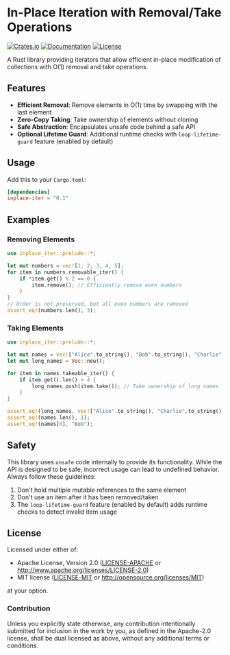 # In-Place Iteration with Removal/Take Operations

[![Crates.io](https://img.shields.io/crates/v/inplace-iter)](https://crates.io/crates/inplace-iter)
[![Documentation](https://docs.rs/inplace-iter/badge.svg)](https://docs.rs/inplace-iter)
[![License](https://img.shields.io/crates/l/inplace-iter)](LICENSE-MIT)

A Rust library providing iterators that allow efficient in-place modification of collections
with O(1) removal and take operations.

## Features

- **Efficient Removal**: Remove elements in O(1) time by swapping with the last element
- **Zero-Copy Taking**: Take ownership of elements without cloning
- **Safe Abstraction**: Encapsulates unsafe code behind a safe API
- **Optional Lifetime Guard**: Additional runtime checks with `loop-lifetime-guard` feature (enabled by default)

## Usage

Add this to your `Cargo.toml`:

```toml
[dependencies]
inplace-iter = "0.1"
```

## Examples

### Removing Elements

```rust
use inplace_iter::prelude::*;

let mut numbers = vec![1, 2, 3, 4, 5];
for item in numbers.removable_iter() {
    if *item.get() % 2 == 0 {
        item.remove(); // Efficiently remove even numbers
    }
}
// Order is not preserved, but all even numbers are removed
assert_eq!(numbers.len(), 3);
```

### Taking Elements

```rust
use inplace_iter::prelude::*;

let mut names = vec!["Alice".to_string(), "Bob".to_string(), "Charlie".to_string()];
let mut long_names = Vec::new();

for item in names.takeable_iter() {
    if item.get().len() > 4 {
        long_names.push(item.take()); // Take ownership of long names
    }
}

assert_eq!(long_names, vec!["Alice".to_string(), "Charlie".to_string()]);
assert_eq!(names.len(), 1);
assert_eq!(names[0], "Bob");
```

## Safety

This library uses `unsafe` code internally to provide its functionality. While the API is designed to be safe, incorrect usage can lead to undefined behavior. Always follow these guidelines:

1. Don't hold multiple mutable references to the same element
2. Don't use an item after it has been removed/taken
3. The `loop-lifetime-guard` feature (enabled by default) adds runtime checks to detect invalid item usage

## License

Licensed under either of:

 * Apache License, Version 2.0 ([LICENSE-APACHE](LICENSE-APACHE) or http://www.apache.org/licenses/LICENSE-2.0)
 * MIT license ([LICENSE-MIT](LICENSE-MIT) or http://opensource.org/licenses/MIT)

at your option.

### Contribution

Unless you explicitly state otherwise, any contribution intentionally submitted
for inclusion in the work by you, as defined in the Apache-2.0 license, shall be
dual licensed as above, without any additional terms or conditions.
